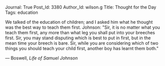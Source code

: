 Journal: True
Post_Id: 3380
Author_Id: wilson.g
Title: Thought for the Day
Tags: education

<p>We talked of the education of children; and I asked him what he thought  was the best way to teach them first. Johnson: "Sir, it is no matter  what you teach them first, any more than what leg you shall put into  your breeches first. Sir, you may stand disputing which is best to put  in first, but in the mean time your breech is bare. Sir, while you are  considering which of two things you should teach your child first,  another boy has learnt them both."</p>
<p>&mdash; Boswell, <em>Life of Samuel Johnson</em><span></span></p>
